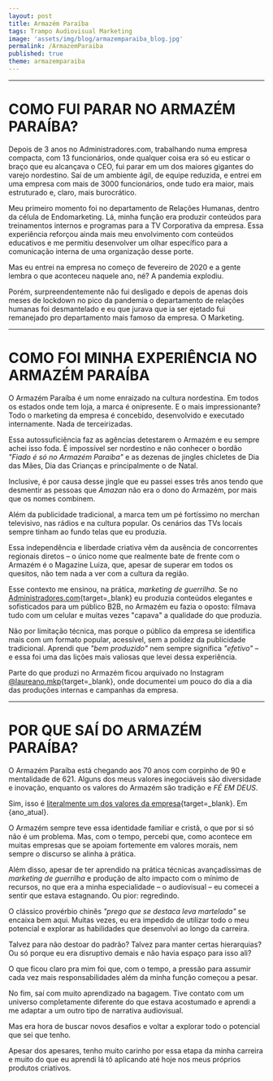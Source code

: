 ```yaml
---
layout: post
title: Armazém Paraíba
tags: Trampo Audiovisual Marketing
image: 'assets/img/blog/armazemparaiba_blog.jpg'
permalink: /ArmazemParaiba
published: true
theme: armazemparaiba
---
```

---

# COMO FUI PARAR NO ARMAZÉM PARAÍBA?  

Depois de 3 anos no Administradores.com, trabalhando numa empresa compacta, com 13 funcionários, onde qualquer coisa era só eu esticar o braço que eu alcançava o CEO, fui parar em um dos maiores gigantes do varejo nordestino. Saí de um ambiente ágil, de equipe reduzida, e entrei em uma empresa com mais de 3000 funcionários, onde tudo era maior, mais estruturado e, claro, mais burocrático.  

Meu primeiro momento foi no departamento de Relações Humanas, dentro da célula de Endomarketing. Lá, minha função era produzir conteúdos para treinamentos internos e programas para a TV Corporativa da empresa. Essa experiência reforçou ainda mais meu envolvimento com conteúdos educativos e me permitiu desenvolver um olhar específico para a comunicação interna de uma organização desse porte.  

Mas eu entrei na empresa no começo de fevereiro de 2020 e a gente lembra o que aconteceu naquele ano, né? A pandemia explodiu.  

Porém, surpreendentemente não fui desligado e depois de apenas dois meses de lockdown no pico da pandemia o departamento de relações humanas foi desmantelado e eu que jurava que ia ser ejetado fui remanejado pro departamento mais famoso da empresa. O Marketing.  

---

# COMO FOI MINHA EXPERIÊNCIA NO ARMAZÉM PARAÍBA  

O Armazém Paraíba é um nome enraizado na cultura nordestina. Em todos os estados onde tem loja, a marca é onipresente. E o mais impressionante? Todo o marketing da empresa é concebido, desenvolvido e executado internamente. Nada de terceirizadas.  

Essa autossuficiência faz as agências detestarem o Armazém e eu sempre achei isso foda. É impossível ser nordestino e não conhecer o bordão *"Fiado é só no Armazém Paraíba"* e as dezenas de jingles chicletes de Dia das Mães, Dia das Crianças e principalmente o de Natal.  

Inclusive, é por causa desse jingle que eu passei esses três anos tendo que desmentir as pessoas que *Amazan* não era o dono do Armazém, por mais que os nomes combinem.  

Além da publicidade tradicional, a marca tem um pé fortíssimo no merchan televisivo, nas rádios e na cultura popular. Os cenários das TVs locais sempre tinham ao fundo telas que eu produzia.  

Essa independência e liberdade criativa vêm da ausência de concorrentes regionais diretos – o único nome que realmente bate de frente com o Armazém é o Magazine Luiza, que, apesar de superar em todos os quesitos, não tem nada a ver com a cultura da região.  

Esse contexto me ensinou, na prática, *marketing de guerrilha*. Se no [Administradores.com](/PortalAdministradores){target=_blank} eu produzia conteúdos elegantes e sofisticados para um público B2B, no Armazém eu fazia o oposto: filmava tudo com um celular e muitas vezes "capava" a qualidade do que produzia.  

Não por limitação técnica, mas porque o público da empresa se identifica mais com um formato popular, acessível, sem a polidez da publicidade tradicional. Aprendi que *"bem produzido"* nem sempre significa *"efetivo"* – e essa foi uma das lições mais valiosas que levei dessa experiência.  

Parte do que produzi no Armazém ficou arquivado no Instagram [@laureano.mkp](https://www.instagram.com/laureano.mkp){target=_blank}, onde documentei um pouco do dia a dia das produções internas e campanhas da empresa.  

---

# POR QUE SAÍ DO ARMAZÉM PARAÍBA?  

O Armazém Paraíba está chegando aos 70 anos com corpinho de 90 e mentalidade de 621. Alguns dos meus valores inegociáveis são diversidade e inovação, enquanto os valores do Armazém são tradição e *FÉ EM DEUS*.  

Sim, isso é [literalmente um dos valores da empresa](https://www.armazempb.com.br/institucional-nossos-principios){target=_blank}. Em {ano_atual}.  

O Armazém sempre teve essa identidade familiar e cristã, o que por si só não é um problema. Mas, com o tempo, percebi que, como acontece em muitas empresas que se apoiam fortemente em valores morais, nem sempre o discurso se alinha à prática.  

Além disso, apesar de ter aprendido na prática técnicas avançadíssimas de *marketing de guerrilha* e produção de alto impacto com o mínimo de recursos, no que era a minha especialidade – o audiovisual – eu comecei a sentir que estava estagnando. Ou pior: regredindo.  

O clássico provérbio chinês *"prego que se destaca leva martelada"* se encaixa bem aqui. Muitas vezes, eu era impedido de utilizar todo o meu potencial e explorar as habilidades que desenvolvi ao longo da carreira.  

Talvez para não destoar do padrão? Talvez para manter certas hierarquias? Ou só porque eu era disruptivo demais e não havia espaço para isso ali?  

O que ficou claro pra mim foi que, com o tempo, a pressão para assumir cada vez mais responsabilidades além da minha função começou a pesar.  

No fim, saí com muito aprendizado na bagagem. Tive contato com um universo completamente diferente do que estava acostumado e aprendi a me adaptar a um outro tipo de narrativa audiovisual.  

Mas era hora de buscar novos desafios e voltar a explorar todo o potencial que sei que tenho.  

Apesar dos apesares, tenho muito carinho por essa etapa da minha carreira e muito do que eu aprendi lá tô aplicando até hoje nos meus próprios produtos criativos.  